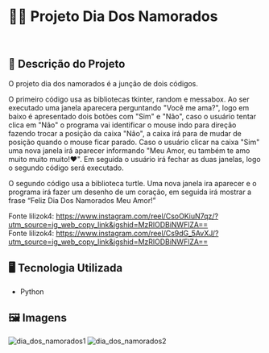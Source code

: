 # 💌💕 Projeto Dia Dos Namorados
<br>
 
## 📃 Descrição do Projeto
O projeto dia dos namorados é a junção de dois códigos.

O primeiro código usa as bibliotecas tkinter, random e messabox. Ao ser executado uma janela aparecera perguntando "Você me ama?", 
logo em baixo é apresentado dois botões com "Sim" e "Não", caso o usuário tentar clica em "Não" o programa vai identificar o mouse 
indo para direção fazendo trocar a posição da caixa "Não", a caixa irá para de mudar de posição quando o mouse ficar parado. Caso o 
usuário clicar na caixa "Sim" uma nova janela irá aparecer informando "Meu Amor, eu também te amo muito muito muito!❤". Em seguida o 
usuário irá fechar as duas janelas, logo o segundo código será executado.

O segundo código usa a biblioteca turtle. Uma nova janela ira aparecer e o programa irá fazer um desenho de um coração, em seguida irá mostrar a frase “Feliz Dia Dos Namorados Meu Amor!”



Fonte lilizok4: https://www.instagram.com/reel/CsoOKiuN7qz/?utm_source=ig_web_copy_link&igshid=MzRlODBiNWFlZA==
<br>Fonte lilizok4: https://www.instagram.com/reel/Cs9dG_5AvXJ/?utm_source=ig_web_copy_link&igshid=MzRlODBiNWFlZA==

## 🖥️ Tecnologia Utilizada
- Python

## 🖼️ Imagens
![dia_dos_namorados1](https://github.com/VitorSouza01/Dia_dos_Namorados/assets/104541182/c6f9d60d-c19a-49ad-9476-328e6b2e1510)
![dia_dos_namorados2](https://github.com/VitorSouza01/Dia_dos_Namorados/assets/104541182/b38274fe-b9bc-4f1f-b215-96d8877d405c)
